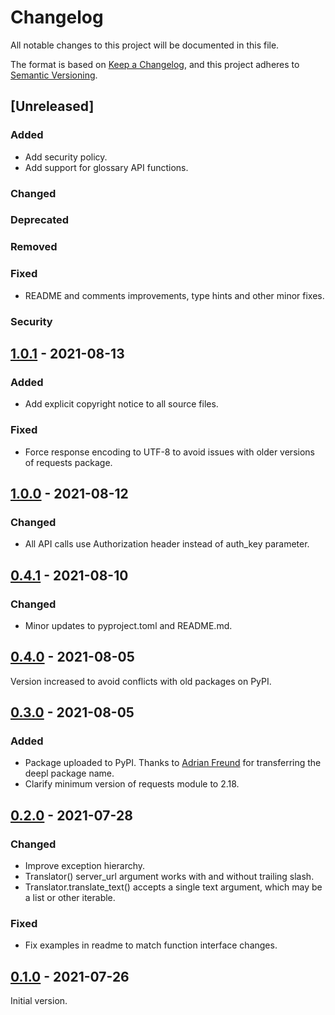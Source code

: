 # Changelog
All notable changes to this project will be documented in this file.

The format is based on [Keep a Changelog](https://keepachangelog.com/en/1.0.0/),
and this project adheres to [Semantic Versioning](https://semver.org/spec/v2.0.0.html).


## [Unreleased]
### Added
* Add security policy.
* Add support for glossary API functions.
### Changed
### Deprecated
### Removed
### Fixed
* README and comments improvements, type hints and other minor fixes.  
### Security


## [1.0.1] - 2021-08-13
### Added
* Add explicit copyright notice to all source files.
### Fixed
* Force response encoding to UTF-8 to avoid issues with older versions of requests package.


## [1.0.0] - 2021-08-12
### Changed
* All API calls use Authorization header instead of auth_key parameter.


## [0.4.1] - 2021-08-10
### Changed
* Minor updates to pyproject.toml and README.md.


## [0.4.0] - 2021-08-05
Version increased to avoid conflicts with old packages on PyPI. 


## [0.3.0] - 2021-08-05
### Added
* Package uploaded to PyPI. Thanks to [Adrian Freund](mailto:mail@freundtech.com) for transferring the deepl package
  name.
* Clarify minimum version of requests module to 2.18.


## [0.2.0] - 2021-07-28
### Changed
* Improve exception hierarchy.
* Translator() server_url argument works with and without trailing slash.
* Translator.translate_text() accepts a single text argument, which may be a list or other iterable.
### Fixed
* Fix examples in readme to match function interface changes.


## [0.1.0] - 2021-07-26
Initial version.


[1.1.0]: https://github.com/DeepLcom/deepl-python/compare/v1.0.1...v1.1.0
[1.0.1]: https://github.com/DeepLcom/deepl-python/compare/v1.0.0...v1.0.1
[1.0.0]: https://github.com/DeepLcom/deepl-python/compare/v0.4.1...v1.0.0
[0.4.1]: https://github.com/DeepLcom/deepl-python/compare/v0.4.0...v0.4.1
[0.4.0]: https://github.com/DeepLcom/deepl-python/compare/v0.3.0...v0.4.0
[0.3.0]: https://github.com/DeepLcom/deepl-python/compare/v0.2.0...v0.3.0
[0.2.0]: https://github.com/DeepLcom/deepl-python/compare/v0.1.0...v0.2.0
[0.1.0]: https://github.com/DeepLcom/deepl-python/releases/tag/v0.1.0
